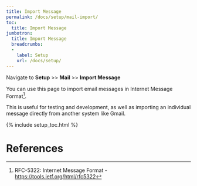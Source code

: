 ```yaml
---
title: Import Message
permalink: /docs/setup/mail-import/
toc:
  title: Import Message
jumbotron:
  title: Import Message
  breadcrumbs:
  - 
    label: Setup
    url: /docs/setup/
---
```


Navigate to **Setup** >> **Mail** >> **Import Message**

You can use this page to import email messages in Internet Message Format[^imf].

This is useful for testing and development, as well as importing an individual message directly from another system like Gmail.

{% include setup_toc.html %}

# References

[^imf]: RFC-5322: Internet Message Format - <https://tools.ietf.org/html/rfc5322>